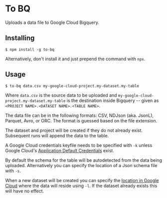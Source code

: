 To BQ
=====

Uploads a data file to Google Cloud Bigquery.


Installing
----------

    $ npm install -g to-bq

Alternatively, don't install it and just prepend the command with `npx`.


Usage
-----

    $ to-bq data.csv my-google-cloud-project.my-dataset.my-table

Where `data.csv` is the source data to be uploaded and `my-google-cloud-project.my-dataset.my-table` is the destination inside Bigquery -- given as `<PROJECT NAME>.<DATASET NAME>.<TABLE NAME>`.

The data file can be in the following formats: CSV, NDJson (aka. JsonL), Parquet, Avro, or ORC. The format is guessed based on the file extension.

The dataset and project will be created if they do not already exist. Subsequent runs will append the data to the table.

A Google Cloud credentials keyfile needs to be specified with `-k` unless Google Cloud's [Application Default Credentials](https://cloud.google.com/docs/authentication/provide-credentials-adc) exist.

By default the schema for the table will be autodetected from the data being uploaded. Alternatively you can specify the location of a Json schema file with `-s`.

When a new dataset will be created you can specify the [location in Google Cloud](https://cloud.google.com/bigquery/docs/locations) where the data will reside using `-l`. If the dataset already exists this will have no effect.

